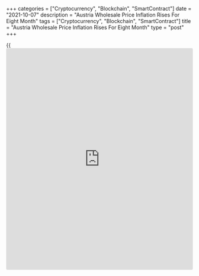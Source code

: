 +++
categories = ["Cryptocurrency", "Blockchain", "SmartContract"]
date = "2021-10-07"
description = "Austria Wholesale Price Inflation Rises For Eight Month"
tags = ["Cryptocurrency", "Blockchain", "SmartContract"]
title = "Austria Wholesale Price Inflation Rises For Eight Month"
type = "post"
+++

{{<iframe id="large-banner" src="https://www.bounty.group/#slide=19.0" width="100%" height="600" scrolling="no" style="border: 0px solid rgb(216, 221, 230); border-radius: 3px;">}}

Austria's wholesale price inflation increased for the eighth straight
month in September, data from the from Statistics Austria showed on
Thursday.

The wholesale price index grew 13.5 percent year-on-year in September,
after a 12.0 percent rise in August.

Prices for scraps and residual materials accelerated 93.7 percent
annually in September and those of rubber and plastics surged 57.5
percent. Prices for iron and steel grew by 86.8 percent.

On a month-on-month basis, the wholesale prices rose 0.8 percent in
September, after remaining unchanged in the prior month.

For comments and feedback [contact](https://www.playgroundfx.com/contact/): editorial@rtt[news](https://www.letsplayfx.com/blog/forex-news-website/).com

[Economic News][1]

 **What parts of the world are seeing the best (and worst) economic
performances lately? Click[here][2] to check out our [Econ Scorecard][2]
and find out! See up-to-the-moment [ranking](https://www.playgroundfx.com/blog/crypto-exchange-ranking/)s for the best and worst
performers in [GDP][3], [unemployment rate][4], [inflation][5] and much
more.**

   1. www.rtt[news](https://www.letsplayfx.com/blog/forex-news-website/).com/Content/EconomicNews.aspx
   2. www.rtt[news](https://www.letsplayfx.com/blog/forex-news-website/).com/economic-scorecard/world-rank/PPI/highest-performance.aspx
   3. www.rtt[news](https://www.letsplayfx.com/blog/forex-news-website/).com/economic-scorecard/world-rank/GDP/highest-performance.aspx
   4. www.rtt[news](https://www.letsplayfx.com/blog/forex-news-website/).com/economic-scorecard/world-rank/unemployment-rate/lowest-performance.aspx
   5. www.rtt[news](https://www.letsplayfx.com/blog/forex-news-website/).com/economic-scorecard/world-rank/CPI/highest-performance.aspx